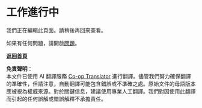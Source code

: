 <!--
CO_OP_TRANSLATOR_METADATA:
{
  "original_hash": "ea9f0804bd62f46d9808e953ec7fc459",
  "translation_date": "2025-08-25T20:59:10+00:00",
  "source_file": "_404.md",
  "language_code": "mo"
}
-->
# 工作進行中

我們正在編輯此頁面。請稍後再回來查看。

如果有任何問題，請開啟[問題](https://github.com/microsoft/Web-Dev-For-Beginners/issues/new/choose)。

**[返回首頁](../../../../../../..)**

**免責聲明**：  
本文件已使用 AI 翻譯服務 [Co-op Translator](https://github.com/Azure/co-op-translator) 進行翻譯。儘管我們努力確保翻譯的準確性，但請注意，自動翻譯可能包含錯誤或不準確之處。原始文件的母語版本應被視為權威來源。對於關鍵信息，建議使用專業人工翻譯。我們對因使用此翻譯而引起的任何誤解或錯誤解釋不承擔責任。